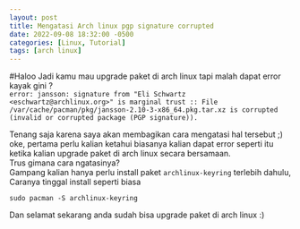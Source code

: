 ```yaml
---
layout: post
title: Mengatasi Arch linux pgp signature corrupted
date: 2022-09-08 18:32:00 -0500
categories: [Linux, Tutorial]
tags: [arch linux]
---
```

#Haloo
Jadi kamu mau upgrade paket di arch linux tapi malah dapat error kayak gini ?<br>
`error: jansson: signature from "Eli Schwartz <eschwartz@archlinux.org>" is marginal trust
:: File /var/cache/pacman/pkg/jansson-2.10-3-x86_64.pkg.tar.xz is corrupted (invalid or corrupted package (PGP signature)).`

Tenang saja karena saya akan membagikan cara mengatasi hal tersebut ;)
oke, pertama perlu kalian ketahui biasanya kalian dapat error seperti itu ketika kalian upgrade paket
di arch linux secara bersamaan. <br>
Trus gimana cara ngatasinya?<br>
Gampang kalian hanya perlu install paket `archlinux-keyring` terlebih dahulu, Caranya tinggal install seperti biasa
```terminal
sudo pacman -S archlinux-keyring
```
Dan selamat sekarang anda sudah bisa upgrade paket di arch linux :)
